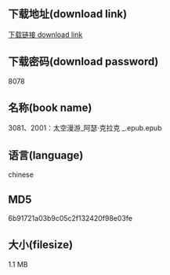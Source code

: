 ## 下载地址(download link)
[下载链接 download link](https://voluble-croquembouche-d321dc.netlify.app/?s=3081%E3%80%812001%EF%BC%9A%E5%A4%AA%E7%A9%BA%E6%BC%AB%E6%B8%B8_%E9%98%BF%E7%91%9F%C2%B7%E5%85%8B%E6%8B%89%E5%85%8B+_.epub)

## 下载密码(download password)
8078

## 名称(book name)
3081、2001：太空漫游_阿瑟·克拉克 _.epub.epub

## 语言(language)
chinese

## MD5
6b91721a03b9c05c2f132420f98e03fe

## 大小(filesize)
1.1 MB
